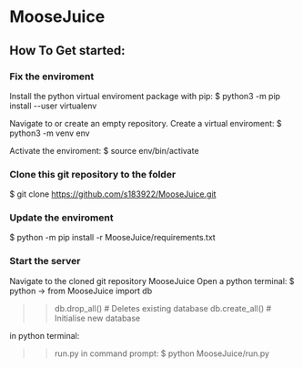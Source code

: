 # MooseJuice
## How To Get started:

### Fix the enviroment
Install the python virtual enviroment package with pip:
$ python3 -m pip install --user virtualenv

Navigate to or create an empty repository.
Create a virtual enviroment:
$ python3 -m venv env

Activate the enviroment:
$ source env/bin/activate


### Clone this git repository to the folder

$ git clone https://github.com/s183922/MooseJuice.git

### Update the enviroment

$ python -m pip install -r MooseJuice/requirements.txt

### Start the server
Navigate to the cloned git repository MooseJuice
Open a python terminal:
$ python
-> from MooseJuice import db
>> db.drop_all()   # Deletes existing database
>> db.create_all() # Initialise new database

in python terminal:
>> run.py
in command prompt:
$ python MooseJuice/run.py
